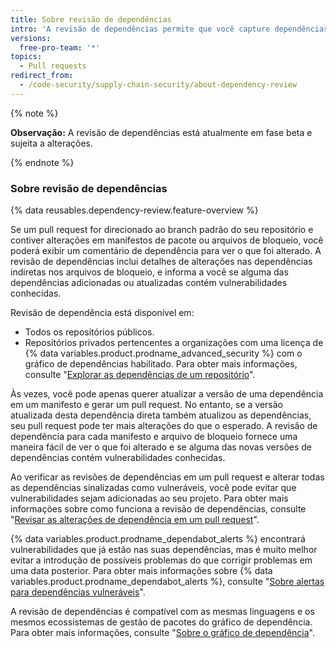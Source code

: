 ```yaml
---
title: Sobre revisão de dependências
intro: 'A revisão de dependências permite que você capture dependências vulneráveis antes de introduzi-las no seu ambiente e fornece informações sobre licença, dependências e idade das dependências.'
versions:
  free-pro-team: '*'
topics:
  - Pull requests
redirect_from:
  - /code-security/supply-chain-security/about-dependency-review
---
```

{% note %}

**Observação:** A revisão de dependências está atualmente em fase beta e sujeita a alterações.

{% endnote %}

### Sobre revisão de dependências

{% data reusables.dependency-review.feature-overview %}

Se um pull request for direcionado ao branch padrão do seu repositório e contiver alterações em manifestos de pacote ou arquivos de bloqueio, você poderá exibir um comentário de dependência para ver o que foi alterado. A revisão de dependências inclui detalhes de alterações nas dependências indiretas nos arquivos de bloqueio, e informa a você se alguma das dependências adicionadas ou atualizadas contém vulnerabilidades conhecidas.

Revisão de dependência está disponível em:

* Todos os repositórios públicos.
* Repositórios privados pertencentes a organizações com uma licença de {% data variables.product.prodname_advanced_security %} com o gráfico de dependências habilitado. Para obter mais informações, consulte "[Explorar as dependências de um repositório](/github/visualizing-repository-data-with-graphs/exploring-the-dependencies-of-a-repository#enabling-and-disabling-the-dependency-graph-for-a-private-repository)".

Às vezes, você pode apenas querer atualizar a versão de uma dependência em um manifesto e gerar um pull request. No entanto, se a versão atualizada desta dependência direta também atualizou as dependências, seu pull request pode ter mais alterações do que o esperado. A revisão de dependência para cada manifesto e arquivo de bloqueio fornece uma maneira fácil de ver o que foi alterado e se alguma das novas versões de dependências contém vulnerabilidades conhecidas.

Ao verificar as revisões de dependências em um pull request e alterar todas as dependências sinalizadas como vulneráveis, você pode evitar que vulnerabilidades sejam adicionadas ao seu projeto. Para obter mais informações sobre como funciona a revisão de dependências, consulte "[Revisar as alterações de dependência em um pull request](/github/collaborating-with-issues-and-pull-requests/reviewing-dependency-changes-in-a-pull-request)".

{% data variables.product.prodname_dependabot_alerts %} encontrará vulnerabilidades que já estão nas suas dependências, mas é muito melhor evitar a introdução de possíveis problemas do que corrigir problemas em uma data posterior. Para obter mais informações sobre {% data variables.product.prodname_dependabot_alerts %}, consulte "[Sobre alertas para dependências vulneráveis](/github/managing-security-vulnerabilities/about-alerts-for-vulnerable-dependencies#dependabot-alerts-for-vulnerable-dependencies)".

A revisão de dependências é compatível com as mesmas linguagens e os mesmos ecossistemas de gestão de pacotes do gráfico de dependência. Para obter mais informações, consulte "[Sobre o gráfico de dependência](/github/visualizing-repository-data-with-graphs/about-the-dependency-graph#supported-package-ecosystems)".
